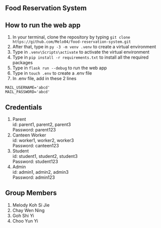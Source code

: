## __Food Reservation System__

## __How to run the web app__
1. In your terminal, clone the repository by typing ```git clone https://github.com/Melo04/food-reservation-system.git```
2. After that, type in ```py -3 -m venv .venv``` to create a virtual environment
3. Type in ```.venv\Scripts\activate``` to activate the virtual environment
4. Type in ```pip install -r requirements.txt``` to install all the required packages
5. Type in ```flask run --debug``` to run the web app
6. Type in ```touch .env``` to create a .env file
7. In .env file, add in these 2 lines
```
MAIL_USERNAME='abcd'
MAIL_PASSWORD='abcd'
```

## __Credentials__
1. Parent <br>
    id: parent1, parent2, parent3 <br>
    Password: parent123
2. Canteen Worker <br>
    id: worker1, worker2, worker3 <br>
    Password: canteen123
3. Student <br>
   id: student1, student2, student3 <br>
   Password: student123
4. Admin <br>
   id: admin1, admin2, admin3 <br>
    Password: admin123

## __Group Members__
1. Melody Koh Si Jie
2. Chay Wen Ning
3. Goh Shi Yi
4. Choo Yun Yi